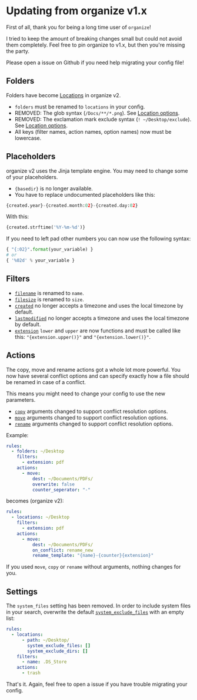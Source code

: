 # Updating from organize v1.x

First of all, thank you for being a long time user of `organize`!

I tried to keep the amount of breaking changes small but could not avoid them
completely. Feel free to pin organize to v1.x, but then you're missing the party.

Please open a issue on Github if you need help migrating your config file!

## Folders

Folders have become [Locations](locations.md) in organize v2.

- `folders` must be renamed to `locations` in your config.
- REMOVED: The glob syntax (`/Docs/**/*.png`).
  See [Location options](locations.md#location-options).
- REMOVED: The exclamation mark exclude syntax (`! ~/Desktop/exclude`).
  See [Location options](locations.md#location-options).
- All keys (filter names, action names, option names) now must be lowercase.

## Placeholders

organize v2 uses the Jinja template engine. You may need to change some of your
placeholders.

- `{basedir}` is no longer available.
- You have to replace undocumented placeholders like this:

```python
{created.year}-{created.month:02}-{created.day:02}
```

With this:

```python
{created.strftime('%Y-%m-%d')}
```

If you need to left pad other numbers you can now use the following syntax:

```python
{ "{:02}".format(your_variable) }
# or
{ '%02d' % your_variable }
```

## Filters

- [`filename`](filters.md#name) is renamed to `name`.
- [`filesize`](filters.md#size) is renamed to `size`.
- [`created`](filters.md#created) no longer accepts a timezone and uses the local timezone by default.
- [`lastmodified`](filters.md#lastmodified) no longer accepts a timezone and uses the local timezone by default.
- [`extension`](filters.md#extension) `lower` and `upper` are now functions and must be called like this:
  `"{extension.upper()}"` and `"{extension.lower()}"`.

## Actions

The copy, move and rename actions got a whole lot more powerful. You now have several
conflict options and can specify exactly how a file should be renamed in case of a
conflict.

This means you might need to change your config to use the new parameters.

- [`copy`](actions.md#copy) arguments changed to support conflict resolution options.
- [`move`](actions.md#move) arguments changed to support conflict resolution options.
- [`rename`](actions.md#rename) arguments changed to support conflict resolution options.

Example:

```yml
rules:
  - folders: ~/Desktop
    filters:
      - extension: pdf
    actions:
      - move:
          dest: ~/Documents/PDFs/
          overwrite: false
          counter_seperator: "-"
```

becomes (organize v2):

```yaml
rules:
  - locations: ~/Desktop
    filters:
      - extension: pdf
    actions:
      - move:
          dest: ~/Documents/PDFs/
          on_conflict: rename_new
          rename_template: "{name}-{counter}{extension}"
```

If you used `move`, `copy` or `rename` without arguments, nothing changes for you.

## Settings

The `system_files` setting has been removed. In order to include system files in your
search, overwrite the default [`system_exclude_files`](locations.md#location-options)
with an empty list:

```yaml
rules:
  - locations:
      - path: ~/Desktop/
        system_exclude_files: []
        system_exclude_dirs: []
    filters:
      - name: .DS_Store
    actions:
      - trash
```

That's it. Again, feel free to open a issue if you have trouble migrating your config.

